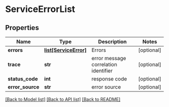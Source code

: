 # ServiceErrorList

## Properties
Name | Type | Description | Notes
------------ | ------------- | ------------- | -------------
**errors** | [**list[ServiceError]**](ServiceError.md) | Errors | [optional] 
**trace** | **str** | error message correlation identifier | [optional] 
**status_code** | **int** | response code | [optional] 
**error_source** | **str** | error source | [optional] 

[[Back to Model list]](../README.md#documentation-for-models) [[Back to API list]](../README.md#documentation-for-api-endpoints) [[Back to README]](../README.md)


